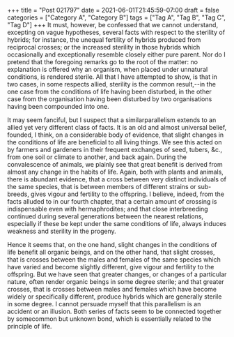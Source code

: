 +++
title = "Post 021797"
date = 2021-06-01T21:45:59-07:00
draft = false
categories = ["Category A", "Category B"]
tags = ["Tag A", "Tag B", "Tag C", "Tag D"]
+++
It must, however, be confessed that we cannot understand, excepting on vague hypotheses, several facts with respect to the sterility of hybrids; for instance, the unequal fertility of hybrids produced from reciprocal crosses; or the increased sterility in those hybrids which occasionally and exceptionally resemble closely either pure parent. Nor do I pretend that the foregoing remarks go to the root of the matter: no explanation is offered why an organism, when placed under unnatural conditions, is rendered sterile. All that I have attempted to show, is that in two cases, in some respects allied, sterility is the common result,--in the one case from the conditions of life having been disturbed, in the other case from the organisation having been disturbed by two organisations having been compounded into one.

It may seem fanciful, but I suspect that a similarparallelism extends to an allied yet very different class of facts. It is an old and almost universal belief, founded, I think, on a considerable body of evidence, that slight changes in the conditions of life are beneficial to all living things. We see this acted on by farmers and gardeners in their frequent exchanges of seed, tubers, &c., from one soil or climate to another, and back again. During the convalescence of animals, we plainly see that great benefit is derived from almost any change in the habits of life. Again, both with plants and animals, there is abundant evidence, that a cross between very distinct individuals of the same species, that is between members of different strains or sub-breeds, gives vigour and fertility to the offspring. I believe, indeed, from the facts alluded to in our fourth chapter, that a certain amount of crossing is indispensable even with hermaphrodites; and that close interbreeding continued during several generations between the nearest relations, especially if these be kept under the same conditions of life, always induces weakness and sterility in the progeny.

Hence it seems that, on the one hand, slight changes in the conditions of life benefit all organic beings, and on the other hand, that slight crosses, that is crosses between the males and females of the same species which have varied and become slightly different, give vigour and fertility to the offspring. But we have seen that greater changes, or changes of a particular nature, often render organic beings in some degree sterile; and that greater crosses, that is crosses between males and females which have become widely or specifically different, produce hybrids which are generally sterile in some degree. I cannot persuade myself that this parallelism is an accident or an illusion. Both series of facts seem to be connected together by somecommon but unknown bond, which is essentially related to the principle of life.
